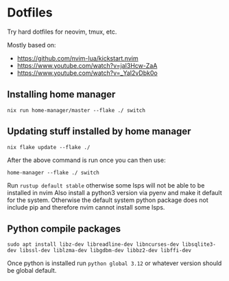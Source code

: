 # Dotfiles

Try hard dotfiles for neovim, tmux, etc.

Mostly based on:
- https://github.com/nvim-lua/kickstart.nvim
- https://www.youtube.com/watch?v=jaI3Hcw-ZaA
- https://www.youtube.com/watch?v=_YaI2vDbk0o

## Installing home manager

```
nix run home-manager/master --flake ./ switch
```
## Updating stuff installed by home manager

```
nix flake update --flake ./
```

After the above command is run once you can then use:

```
home-manager --flake ./ switch
```

Run `rustup default stable` otherwise some lsps will not be able to be installed in nvim
Also install a python3 version via pyenv and make it default for the system. Otherwise the default system python package does not include pip and therefore nvim cannot install some lsps.

## Python compile packages

```
sudo apt install libz-dev libreadline-dev libncurses-dev libsqlite3-dev libssl-dev liblzma-dev libgdbm-dev libbz2-dev libffi-dev
```
Once python is installed run `python global 3.12` or whatever version should be global default.
